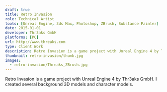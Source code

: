 ```yaml
---
draft: true
title: Retro Invasion
role: Technical Artist
tools: [Unreal Engine, 3ds Max, Photoshop, ZBrush, Substance Painter]
date: 2015-01-01
developer: Thr3aks GmbH
platforms: [PC]
url: http://www.threaks.com
type: Client Work
description: Retro Invasion is a game project with Unreal Engine 4 by Thr3aks GmbH. I created several background 3D models and character models.
thumbnail: retro-invasion/thumb.jpg
images:
  - retro-invasion/Threaks_ZBrush.jpg
---
```

Retro Invasion is a game project with Unreal Engine 4 by Thr3aks GmbH. I created several background 3D models and character models.
